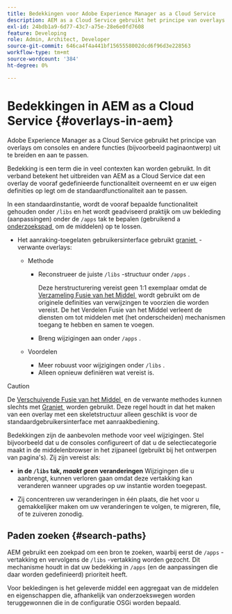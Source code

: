 ```yaml
---
title: Bedekkingen voor Adobe Experience Manager as a Cloud Service
description: AEM as a Cloud Service gebruikt het principe van overlays om consoles en andere functies uit te breiden en aan te passen
exl-id: 24bdb1a9-6d77-43c7-a75e-28e6e0fd7608
feature: Developing
role: Admin, Architect, Developer
source-git-commit: 646ca4f4a441bf1565558002dcd6f96d3e228563
workflow-type: tm+mt
source-wordcount: '384'
ht-degree: 0%

---
```


# Bedekkingen in AEM as a Cloud Service {#overlays-in-aem}

Adobe Experience Manager as a Cloud Service gebruikt het principe van overlays om consoles en andere functies (bijvoorbeeld paginaontwerp) uit te breiden en aan te passen.

Bedekking is een term die in veel contexten kan worden gebruikt. In dit verband betekent het uitbreiden van AEM as a Cloud Service dat een overlay de vooraf gedefinieerde functionaliteit overneemt en er uw eigen definities op legt om de standaardfunctionaliteit aan te passen.

In een standaardinstantie, wordt de vooraf bepaalde functionaliteit gehouden onder `/libs` en het wordt geadviseerd praktijk om uw bekleding (aanpassingen) onder de `/apps` tak te bepalen (gebruikend a [&#x200B; onderzoekspad &#x200B;](#search-paths) om de middelen) op te lossen.

* Het aanraking-toegelaten gebruikersinterface gebruikt [&#x200B; graniet &#x200B;](https://developer.adobe.com/experience-manager/reference-materials/6-5/granite-ui/api/jcr_root/libs/granite/ui/index.html) - verwante overlays:

   * Methode

      * Reconstrueer de juiste `/libs` -structuur onder `/apps` .

        Deze herstructurering vereist geen 1:1 exemplaar omdat de [&#x200B; Verzameling Fusie van het Middel &#x200B;](/help/implementing/developing/introduction/sling-resource-merger.md) wordt gebruikt om de originele definities van verwijzingen te voorzien die worden vereist. De het Verdelen Fusie van het Middel verleent de diensten om tot middelen met (het onderscheiden) mechanismen toegang te hebben en samen te voegen.

      * Breng wijzigingen aan onder `/apps` .

   * Voordelen

      * Meer robuust voor wijzigingen onder `/libs` .
      * Alleen opnieuw definiëren wat vereist is.

>[!CAUTION]
>
>De [&#x200B; Verschuivende Fusie van het Middel &#x200B;](/help/implementing/developing/introduction/sling-resource-merger.md) en de verwante methodes kunnen slechts met [&#x200B; Graniet &#x200B;](https://developer.adobe.com/experience-manager/reference-materials/6-5/granite-ui/api/jcr_root/libs/granite/ui/index.html) worden gebruikt. Deze regel houdt in dat het maken van een overlay met een skeletstructuur alleen geschikt is voor de standaardgebruikersinterface met aanraakbediening.

Bedekkingen zijn de aanbevolen methode voor veel wijzigingen. Stel bijvoorbeeld dat u de consoles configureert of dat u de selectiecategorie maakt in de middelenbrowser in het zijpaneel (gebruikt bij het ontwerpen van pagina&#39;s). Zij zijn vereist als:

* **in de `/libs` tak, *maakt geen* veranderingen**
Wijzigingen die u aanbrengt, kunnen verloren gaan omdat deze vertakking kan veranderen wanneer upgrades op uw instantie worden toegepast.

* Zij concentreren uw veranderingen in één plaats, die het voor u gemakkelijker maken om uw veranderingen te volgen, te migreren, file, of te zuiveren zonodig.

## Paden zoeken {#search-paths}

AEM gebruikt een zoekpad om een bron te zoeken, waarbij eerst de `/apps` -vertakking en vervolgens de `/libs` -vertakking worden gezocht. Dit mechanisme houdt in dat uw bedekking in `/apps` (en de aanpassingen die daar worden gedefinieerd) prioriteit heeft.

Voor bekledingen is het geleverde middel een aggregaat van de middelen en eigenschappen die, afhankelijk van onderzoekswegen worden teruggewonnen die in de configuratie OSGi worden bepaald.
